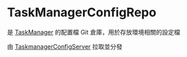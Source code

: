 # TaskManagerConfigRepo

是 [TaskManager](https://github.com/YuChengLin0110/Taskmanager) 的配置檔 Git 倉庫，用於存放環境相關的設定檔

由 [TaskmanagerConfigServer](https://github.com/YuChengLin0110/TaskmanagerConfigServer) 拉取並分發
